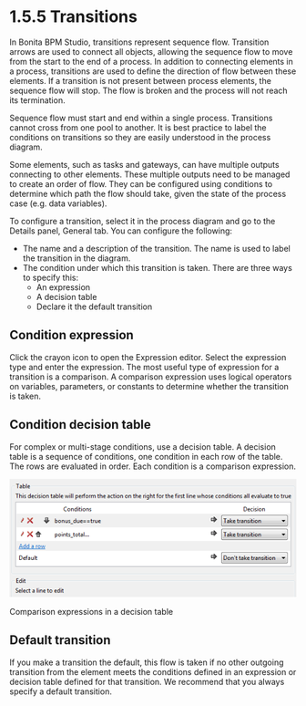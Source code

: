 # 1.5.5 Transitions

In Bonita BPM Studio, transitions represent sequence flow. Transition arrows are used to connect 
all objects, allowing the sequence flow to move from the start to the end of a process. In 
addition to connecting elements in a process, transitions are used to define the direction 
of flow between these elements. If a transition is not present between process elements, 
the sequence flow will stop. The flow is broken and the process will not reach its termination.

Sequence flow must start and end within a single process. Transitions cannot cross from one 
pool to another. It is best practice to label the conditions on transitions so they are easily 
understood in the process diagram.

Some elements, such as tasks and gateways, can have multiple outputs connecting to other 
elements. These multiple outputs need to be managed to create an order of flow. They can be 
configured using conditions to determine which path the flow should take, given the state of 
the process case (e.g. data variables).

To configure a transition, select it in the process diagram and go to the Details panel, General tab. You can configure the following:

* The name and a description of the transition. The name is used to label the transition in 
the diagram.
* The condition under which this transition is taken. There are three ways to specify this:
  * An expression
  * A decision table
  * Declare it the default transition

## Condition expression

Click the crayon icon to open the Expression editor. Select the expression type and enter the expression.
The most useful type of expression for a transition is a comparison. A comparison expression uses logical 
operators on variables, parameters, or constants to determine whether the transition is taken.

## Condition decision table

For complex or multi-stage conditions, use a decision table. A decision table is a sequence of conditions, one condition in each row of the table. The rows are evaluated in order. Each condition is a comparison expression.

![Comparison expressions in a decision table](images/images-6_0/papde__transitions_comparison_decision_table.png)

Comparison expressions in a decision table

## Default transition

If you make a transition the default, this flow is taken if no other outgoing transition from the element meets 
the conditions defined in an expression or decision table defined for that transition. We recommend that you always specify a default transition.